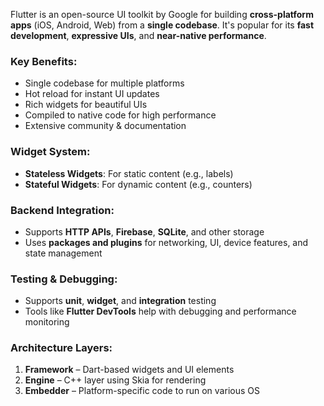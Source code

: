 
Flutter is an open-source UI toolkit by Google for building **cross-platform apps** (iOS, Android, Web) from a **single codebase**. It's popular for its **fast development**, **expressive UIs**, and **near-native performance**.

### Key Benefits:
- Single codebase for multiple platforms
- Hot reload for instant UI updates
- Rich widgets for beautiful UIs
- Compiled to native code for high performance
- Extensive community & documentation

### Widget System:
- **Stateless Widgets**: For static content (e.g., labels)
- **Stateful Widgets**: For dynamic content (e.g., counters)

### Backend Integration:
- Supports **HTTP APIs**, **Firebase**, **SQLite**, and other storage
- Uses **packages and plugins** for networking, UI, device features, and state management

### Testing & Debugging:
- Supports **unit**, **widget**, and **integration** testing
- Tools like **Flutter DevTools** help with debugging and performance monitoring

###  Architecture Layers:
1. **Framework** – Dart-based widgets and UI elements
2. **Engine** – C++ layer using Skia for rendering
3. **Embedder** – Platform-specific code to run on various OS

